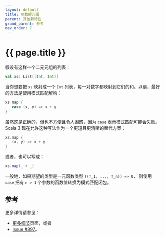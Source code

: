 ```yaml
---
layout: default
title: 参数解元组
parent: 其他新特性
grand_parent: 参考
nav_order: 7
---
```


# {{ page.title }}

假设有这样一个二元元组的列表：

```scala
val xs: List[(Int, Int)]
```

当你想要把 `xs` 映射成一个 `Int` 列表，每一对数字都映射到它们的和。以前，最好的方法是使用模式匹配解构：

```scala
xs map {
   case (x, y) => x + y
}
```

虽然这是正确的，但也不方便且令人困惑，因为 `case` 表示模式匹配可能会失败。
Scala 3 现在允许这种写法作为一个更短且更清晰的替代方案：

```scala
xs.map {
   (x, y) => x + y
}
```

或者，也可以写成：

```scala
xs.map(_ + _)
```

一般地，如果期望的类型是一元函数类型 `((T_1, ..., T_n)) => U`，
则使用 `case` 把有 `n > 1` 个参数的函数值转换为模式匹配闭包。

## 参考

更多详情请参见：

* [更多细节](./parameter-untupling-spec.md)页面，或者
* [Issue #897](https://github.com/lampepfl/dotty/issues/897)。
